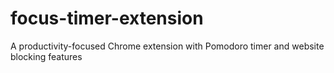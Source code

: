 # focus-timer-extension
A productivity-focused Chrome extension with Pomodoro timer and website blocking features
